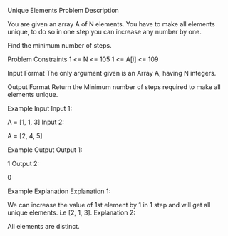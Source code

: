 Unique Elements
Problem Description

You are given an array A of N elements. You have to make all elements unique, to do so in one step you can increase any number by one.

Find the minimum number of steps.



Problem Constraints
1 <= N <= 105
1 <= A[i] <= 109



Input Format
The only argument given is an Array A, having N integers.



Output Format
Return the Minimum number of steps required to make all elements unique.



Example Input
Input 1:

 A = [1, 1, 3]
Input 2:

 A = [2, 4, 5]


Example Output
Output 1:

 1
Output 2:

 0


Example Explanation
Explanation 1:

 We can increase the value of 1st element by 1 in 1 step and will get all unique elements. i.e [2, 1, 3].
Explanation 2:

 All elements are distinct.